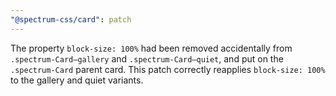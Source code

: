 ```yaml
---
"@spectrum-css/card": patch
---
```


The property `block-size: 100%` had been removed accidentally from `.spectrum-Card–gallery` and `.spectrum-Card–quiet`, and put on the `.spectrum-Card` parent card. This patch correctly reapplies `block-size: 100%` to the gallery and quiet variants.
